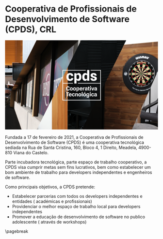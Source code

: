 
# Cooperativa de Profissionais de Desenvolvimento de Software (CPDS), CRL

![Cooperativa de Profissionais de Desenvolvimento de Software](.gitbook/assets/cpds.png)

Fundada a 17 de fevereiro de 2021, a Cooperativa de Profissionais de Desenvolvimento de Software (CPDS) é uma cooperativa tecnológica sediada na Rua de Santa Cristina, 160, Bloco 4, 1 Direito, Meadela, 4900-810 Viana do Castelo.

Parte incubadora tecnológica, parte espaço de trabalho cooperativo, a CPDS visa cumprir metas sem fins lucrativos, bem como estabelecer um bom ambiente de trabalho para developers independentes e engenheiros de software.

Como principais objetivos, a CPDS pretende:

* Estabelecer parcerias com todos os developers independentes e entidades ( académicas e profissionais)
* Providenciar o melhor espaço de trabalho local para developers independentes
* Promover a educação de desenvolvimento de software no publico adolescente ( através de workshops)

\pagebreak
